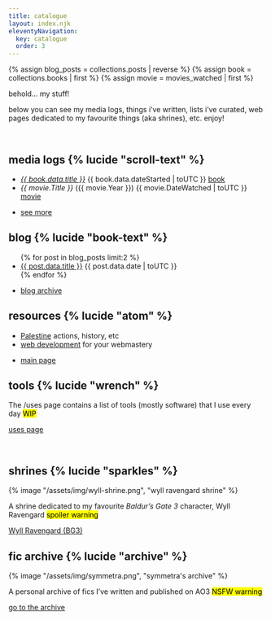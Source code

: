 ```yaml
---
title: catalogue
layout: index.njk
eleventyNavigation:
  key: catalogue
  order: 3
---
```


{% assign blog_posts = collections.posts | reverse %}
{% assign book = collections.books | first %}
{% assign movie = movies_watched | first %}

<section class="cards vertical">
<div class="size-l">

behold... my stuff!

below you can see my media logs, things i’ve written, lists i’ve curated, web pages dedicated to my favourite things (aka shrines), etc. enjoy!

</div>
</section>
<br>
<section class="cards">
<div>
<h2>media logs {% lucide "scroll-text" %}</h2>
<ul class="card-list">
  <li class="card-item">
    <span class="title"><a href="{{ book.url }}"><em>{{ book.data.title }}</em></a></span>
    <span class="date">{{ book.data.dateStarted | toUTC }}</span>
    <span class="category"><a href="/logs/books/">book</a></span>
  </li>
  <li class="card-item">
    <span class="title"><em>{{ movie.Title }}</em> ({{ movie.Year }})</span>
    <span class="date">{{ movie.DateWatched | toUTC }}</span>
    <span class="category"><a href="/logs/movies/">movie</a></span>
  </li>
  <li class="card-item">
    <p><a href="/logs" class="link">see more</a></p>
  </li>
</ul>
</div>
<div>
<h2>blog {% lucide "book-text" %}</h2>
<ul class="card-list">
{% for post in blog_posts limit:2 %}
  <li class="card-item">
    <span class="title"><a href="{{ post.url }}">{{ post.data.title }}</a></span>
    <span class="date">{{ post.data.date | toUTC }}</span>
  </li>
{% endfor %}
  <li class="card-item">
    <p><a href="/blog" class="link">blog archive</a></p>
  </li>
</ul>
</div>
<div>
<h2>resources {% lucide "atom" %}</h2>
<ul class="card-list">
  <li class="card-item">
    <span class="title"><a href="/resources/palestine">Palestine</a></span>
    <span class="date">actions, history, etc</span>
  </li>
  <li class="card-item">
    <span class="title"><a href="/resources/dev">web development</a></span>
    <span class="date">for your webmastery</span>
  </li>
  <li class="card-item">
    <p><a href="/blog" class="link">main page</a></p>
  </li>
</ul>
</div>
<div>
<h2 class="border">tools {% lucide "wrench" %}</h2>
<p>The /uses page contains a list of tools (mostly software) that I use every day <mark>WIP</mark></p>
<p><a href="/uses" class="link">uses page</a></p>
</div>
</section>
<br>
<section class="cards">
<div class="featured">
<h2>shrines {% lucide "sparkles" %}</h2>
{% image "/assets/img/wyll-shrine.png", "wyll ravengard shrine" %}
<p>A shrine dedicated to my favourite <em>Baldur’s Gate 3</em> character, Wyll Ravengard <mark class="warning">spoiler warning</mark></p>
<p><a href="/shrines/wyll" class="link">Wyll Ravengard (BG3)</a></p>
</div>
<div class="featured">
<h2>fic archive {% lucide "archive" %}</h2>
{% image "/assets/img/symmetra.png", "symmetra's archive" %}
<p>A personal archive of fics I’ve written and published on AO3 <mark class="warning">NSFW warning</mark></p>
<p><a href="https://symmetras.neocities.org/" class="link">go to the archive</a></p>
</div>
</section>